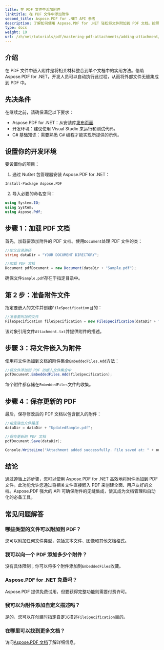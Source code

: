 ```yaml
---
title: 在 PDF 文件中添加附件
linktitle: 在 PDF 文件中添加附件
second_title: Aspose.PDF for .NET API 参考
description: 了解如何使用 Aspose.PDF for .NET 轻松将文件附加到 PDF 文档。按照我们的分步指南使用嵌入文件增强 PDF 功能。
type: docs
weight: 10
url: /zh/net/tutorials/pdf/mastering-pdf-attachments/adding-attachment/
---
```

## 介绍  

在 PDF 文件中嵌入附件是将相关材料整合到单个文档中的实用方法。借助 Aspose.PDF for .NET，开发人员可以自动执行此过程，从而将外部文件无缝集成到 PDF 中。  

## 先决条件  

在继续之前，请确保满足以下要求：  

-  Aspose.PDF for .NET：从安装库[发布页面](https://releases.aspose.com/pdf/net/).  
- 开发环境：建议使用 Visual Studio 来运行和测试代码。  
- C# 基础知识：需要熟悉 C# 编程才能实现所提供的示例。  

## 设置你的开发环境  

要设置你的项目：  

1. 通过 NuGet 包管理器安装 Aspose.PDF for .NET：  
```bash
Install-Package Aspose.PDF
```  
2. 导入必要的命名空间：  

```csharp
using System.IO;
using System;
using Aspose.Pdf;
``` 

## 步骤 1：加载 PDF 文档  

首先，加载要添加附件的 PDF 文档。使用`Document`处理 PDF 文件的类：  

```csharp
//定义目录路径
string dataDir = "YOUR DOCUMENT DIRECTORY";

//加载 PDF 文档
Document pdfDocument = new Document(dataDir + "Sample.pdf");
```  

确保文件`Sample.pdf`存在于指定目录中。  

## 第 2 步：准备附件文件  

指定要嵌入的文件并创建`FileSpecification`目的：  

```csharp
//准备要附加的文件
FileSpecification fileSpecification = new FileSpecification(dataDir + "Attachment.txt", "Description of the attached file");
```  

该对象引用文件`Attachment.txt`并提供附件的描述。  

## 步骤 3：将文件嵌入为附件  

使用将文件添加到文档的附件集合`EmbeddedFiles.Add`方法：  

```csharp
//将文件添加到 PDF 的嵌入文件集合中
pdfDocument.EmbeddedFiles.Add(fileSpecification);
```  

每个附件都存储在`EmbeddedFiles`文件的收集。  

## 步骤 4：保存更新的 PDF  

最后，保存修改后的 PDF 文档以包含嵌入的附件：  

```csharp
//指定输出文件路径
dataDir = dataDir + "UpdatedSample.pdf";

//保存更新的 PDF 文档
pdfDocument.Save(dataDir);

Console.WriteLine("Attachment added successfully. File saved at: " + outputFile);
```  

## 结论  

通过遵循上述步骤，您可以使用 Aspose.PDF for .NET 高效地将附件添加到 PDF 文件。此功能允许您通过将相关文件直接嵌入 PDF 来创建全面、用户友好的文档。Aspose.PDF 强大的 API 可确保附件的无缝集成，使其成为文档管理和自动化的必备工具。  

## 常见问题解答  

### 哪些类型的文件可以附加到 PDF？  
您可以附加任何文件类型，包括文本文件、图像和其他文档格式。  

### 我可以向一个 PDF 添加多少个附件？  
没有具体限制；你可以将多个附件添加到`EmbeddedFiles`收藏。  

### Aspose.PDF for .NET 免费吗？  
Aspose.PDF 提供免费试用，但要获得完整功能则需要付费许可。  

### 我可以为附件添加自定义描述吗？  
是的，您可以在创建时指定自定义描述`FileSpecification`目的。  

### 在哪里可以找到更多文档？  
访问[Aspose.PDF 文档](https://reference.aspose.com/pdf/net/)了解详细信息。  